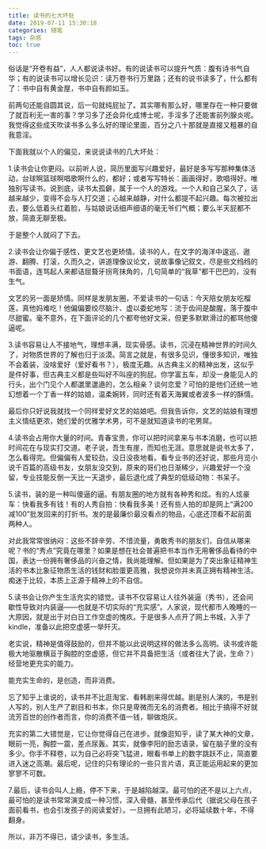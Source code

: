 ```yaml
---
title: 读书的七大坏处
date: 2019-07-11 15:30:18
categories: 随笔
tags: 杂感
toc: true
---
```

俗话是“开卷有益”，人人都说读书好。有的说读书可以提升气质：腹有诗书气自华；有的说读书可以增长见识：读万卷书行万里路；还有的说书读多了，什么都有了：书中自有黄金屋，书中自有颜如玉。

前两句还能自圆其说，后一句就纯屁扯了。其实哪有那么好，哪里存在一种只要做了就百利无一害的事？学习多了还会异化成博士呢，手淫多了还能害前列腺炎呢。我觉得这些成天吹读书多么多么好的理论里面，百分之八十那就是直接又粗暴的自我意淫。

下面我就以个人的偏见，来说说读书的几大坏处：

1.读书会让你更闷。以前听人说，简历里面写兴趣爱好，最好是多写写那种集体活动，台球啊篮球啊唱歌啊什么的，都好；或者写写特长：画画得好，歌唱得好。唯独别写读书。说到底，读书太孤僻，属于一个人的游戏。一个人和自己呆久了，话越来越少，变得不会与人打交道；心越来越静，对什么都提不起兴趣。每次被拉出去，要么低着头红着脸，与姑娘说话细声细语的毫无爷们气概；要么半天屁都不放，简直无聊至极。

于是整个人就闷了下去。

2.读书会让你偏于感性，更文艺也更矫情。读书的人，在文字的海洋中逡巡、遨游、翻腾、打滚，久而久之，讲道理像议论文，说故事像记叙文，尽是些文绉绉的书面语，连骂起人来都诘屈聱牙拐弯抹角的，几句简单的“我草”都干巴巴的，没有生气。

文艺的另一面是矫情。同样是发朋友圈，不爱读书的一句话：今天陪女朋友吃榴莲，真他妈难吃！他偏偏要绞尽脑汁、虚以委蛇地写：流于齿间是酸腥，落于腹中尽甜蜜。毫不意外，在下面评论的几个都夸他好文采，但更多默默滑过的都骂他傻逼呢。

3.读书容易让人不接地气，理想丰满，现实骨感。读书，沉浸在精神世界的时间久了，对物质世界的了解也归于淡漠。简言之就是，有很多见识，懂很多知识，唯独不会着装，没啥爱好（爱好看书？），极度无趣。从古典主义的精神出发，这似乎是件好事，但古典主义都是些叫好不叫座的狗屁。你学富五车，却没一身能见人的行头，出个门见个人都邋里邋遢的，怎么相亲？谈何恋爱？可怕的是他们还统一地幻想着一个丁香一样的姑娘，温柔婉转，同时还有着天海翼或者波多一样的酥情。

最后你只好说我就找一个同样爱好文艺的姑娘吧。但我告诉你，文艺的姑娘有理想主义情结更浓，她们爱的优雅学术男，可不是就知道读书的宅男屌。

4.读书会占用你大量的时间。青春宝贵，你可以把时间拿来与书本消磨，也可以把时间花在与现实打交道。老子说，吾生有崖，而知也无涯。意思就是说书太多了，怎么看得完。但偏偏有人爱较劲，没日没夜地看。看专业书的还好说，那些月览小说千百篇的高级书友，女朋友没交到，原来的哥们也日渐稀少，兴趣爱好一个没留，专业技能反倒一天比一天退步，最后退化成了典型的低级动物：书呆子。

5.读书，装的是一种叫傻逼的逼。有朋友圈的地方就有各种秀和炫。有的人炫豪车：快看我多有钱！有的人秀自拍：快看我多美！还有些人拍的却是网上“满200减100”批发回来的打折书。发的是最廉价最没看点的物品，心底还顶看不起前面两种人。

对此我常常很纳闷：这些不辞辛劳、不惜流量，勇敢秀书的朋友们，自信从哪来呢？书的“秀点”究竟在哪里？如果是想在社会普遍把书本当作无用奢侈品看待的中国，表达一份拥有奢侈品的兴奋之情，我尚能理解。但如果是为了突出象征精神生活的书本比象征物质生活的钱财和脸蛋更高雅，我想说你并未真正拥有精神生活。痴迷于比较，本质上正源于精神上的不自信。

5.读书会让你产生生活充实的错觉。读书不仅容易让人往外装逼（秀书），还会间歇性导致对内装逼——也就是不切实际的“充实感”。人家说，现代都市人晚睡的一大原因，就是出于对白日工作空虚的愧疚。于是很多人点开了网上书城，入手了kindle，准备以此把空虚感一举歼灭。

老实说，精神是值得鼓励的，但并不能以此说明这样的做法多么高明。读书或许能极大地驱散横亘于胸腔的空虚感，但它并不具备把生活（或者往大了说，生命？）经营地更充实的能力。

能充实生命的，是创造，而非消费。

忘了知乎上谁说的，读书并不比逛淘宝、看韩剧来得优越。剧是别人演的，书是别人写的，别人生产了剧目和书本，你只是卑微而无名的消费者。相比于搞得不好就流芳百世的创作者而言，你的消费不值一钱，聊做炮灰。

充实的第二大错觉是，它让你觉得自己在进步。就像逛知乎，读了某大神的文章，眼前一亮，胸腔一震，差点尿轰。其实，就像李阳的励志语录，留在脑子里的没有多少。你手不释卷，以为自己必将突飞猛进，眼看书单上的数字跳跃不止，简直要进入迷之高潮。最后呢，记住的只有理论的一些只言片语，真正能运用起来的更加寥寥不可数。

7.最后，读书会叫人上瘾，停不下来，于是越陷越深。最可怕的还不是以上六点，最可怕的是读书常常演变成一种习惯，深入骨髓，甚至传承后代（据说父母在孩子面前看书，也会引发孩子的阅读爱好）。一旦拥有此陋习，必将延续数十年，不得翻身。

所以，非万不得已，请少读书，多生活。
